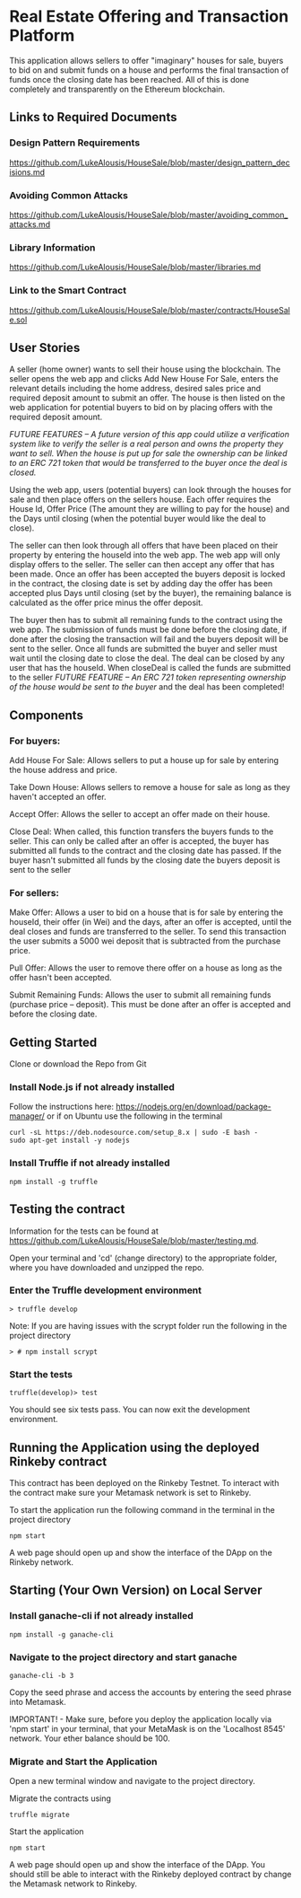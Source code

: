
# Real Estate Offering and Transaction Platform

This application allows sellers to offer "imaginary" houses for sale, buyers to bid on and submit funds on a house and performs the final transaction of funds once the closing date has been reached. All of this is done completely and transparently on the Ethereum blockchain.

## Links to Required Documents
### Design Pattern Requirements
https://github.com/LukeAlousis/HouseSale/blob/master/design_pattern_decisions.md
### Avoiding Common Attacks
https://github.com/LukeAlousis/HouseSale/blob/master/avoiding_common_attacks.md
### Library Information
https://github.com/LukeAlousis/HouseSale/blob/master/libraries.md
### Link to the Smart Contract
https://github.com/LukeAlousis/HouseSale/blob/master/contracts/HouseSale.sol

## User Stories
A seller (home owner) wants to sell their house using the blockchain. The seller opens the web app and clicks Add New House For Sale, enters the relevant details including the home address, desired sales price and required deposit amount to submit an offer. The house is then listed on the web application for potential buyers to bid on by placing offers with the required deposit amount.

*FUTURE FEATURES – A future version of this app could utilize a verification system like to verify the seller is a real person and owns the property they want to sell. When the house is put up for sale the ownership can be linked to an ERC 721 token that would be transferred to the buyer once the deal is closed.*

Using the web app, users (potential buyers) can look through the houses for sale and then place offers on the sellers house. Each offer requires the House Id, Offer Price (The amount they are willing to pay for the house) and the Days until closing (when the potential buyer would like the deal to close).

The seller can then look through all offers that have been placed on their property by entering the houseId into the web app. The web app will only display offers to the seller. The seller can then accept any offer that has been made. Once an offer has been accepted the buyers deposit is locked in the contract, the closing date is set by adding day the offer has been accepted plus Days until closing (set by the buyer), the remaining balance is calculated as the offer price minus the offer deposit.

The buyer then has to submit all remaining funds to the contract using the web app. The submission of funds must be done before the closing date, if done after the closing the transaction will fail and the buyers deposit will be sent to the seller. Once all funds are submitted the buyer and seller must wait until the closing date to close the deal. The deal can be closed by any user that has the houseId. When closeDeal is called the funds are submitted to the seller *FUTURE FEATURE – An ERC 721 token representing ownership of the house would be sent to the buyer* and the deal has been completed!

## Components

### For buyers:
Add House For Sale: Allows sellers to put a house up for sale by entering the house address and price.

Take Down House: Allows sellers to remove a house for sale as long as they haven't accepted an offer.

Accept Offer: Allows the seller to accept an offer made on their house.

Close Deal: When called, this function transfers the buyers funds to the seller. This can only be called after an offer is accepted, the buyer has submitted all funds to the contract and the closing date has passed. If the buyer hasn't submitted all funds by the closing date the buyers deposit is sent to the seller

### For sellers:
Make Offer: Allows a user to bid on a house that is for sale by entering the houseId, their offer (in Wei) and the days, after an offer is accepted, until the deal closes and funds are transferred to the seller. To send this transaction the user submits a 5000 wei deposit that is subtracted from the purchase price.

Pull Offer: Allows the user to remove there offer on a house as long as the offer hasn't been accepted.

Submit Remaining Funds: Allows the user to submit all remaining funds (purchase price – deposit). This must be done after an offer is accepted and before the closing date.


## Getting Started

Clone or download the Repo from Git

### Install Node.js if not already installed

Follow the instructions here: https://nodejs.org/en/download/package-manager/ or if on Ubuntu use the following in the terminal
```
curl -sL https://deb.nodesource.com/setup_8.x | sudo -E bash -
sudo apt-get install -y nodejs

```

### Install Truffle if not already installed
```
npm install -g truffle
```

## Testing the contract
Information for the tests can be found at https://github.com/LukeAlousis/HouseSale/blob/master/testing.md. 

Open your terminal and 'cd' (change directory) to the appropriate folder, where you have downloaded and unzipped the repo.

### Enter the Truffle development environment
```
> truffle develop
```
Note: If you are having issues with the scrypt folder run the following in the project directory
```
> # npm install scrypt
```

### Start the tests
```
truffle(develop)> test
```
You should see six tests pass. You can now exit the development environment.

## Running the Application using the deployed Rinkeby contract
This contract has been deployed on the Rinkeby Testnet. To interact with the contract make sure your Metamask network is set to Rinkeby.

To start the application run the following command in the terminal in the project directory 
```
npm start
```

A web page should open up and show the interface of the DApp on the Rinkeby network.

## Starting (Your Own Version) on Local Server
### Install ganache-cli if not already installed
```
npm install -g ganache-cli
```
### Navigate to the project directory and start ganache
```
ganache-cli -b 3
```
Copy the seed phrase and access the accounts by entering the seed phrase into Metamask. 

IMPORTANT! - Make sure, before you deploy the application locally via 'npm start' in your terminal, that your MetaMask is on the 'Localhost 8545' network. Your ether balance should be 100.

### Migrate and Start the Application

Open a new terminal window and navigate to the project directory.

Migrate the contracts using
```
truffle migrate
```

Start the application
```
npm start
```
A web page should open up and show the interface of the DApp. You should still be able to interact with the Rinkeby deployed contract by change the Metamask network to Rinkeby.
